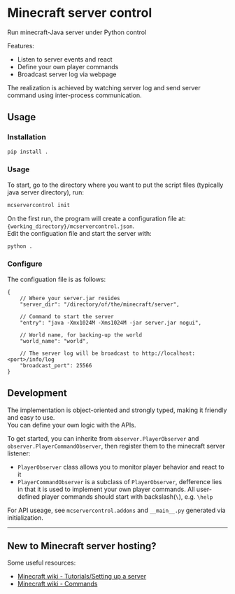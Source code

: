 
# Minecraft server control
Run minecraft-Java server under Python control

Features:

* Listen to server events and react
* Define your own player commands
* Broadcast server log via webpage

The realization is achieved by watching server log and send server command using inter-process communication.

## Usage

### Installation
```sh
pip install .
```
### Usage
To start, go to the directory where you want to put the script files (typically java server directory), run:
```sh
mcservercontrol init
```
On the first run, the program will create a configuration file at: `{working_directory}/mcservercontrol.json`.   
Edit the configuation file and start the server with:
```sh
python .
```

### Configure
The configuation file is as follows:
```
{
    // Where your server.jar resides
    "server_dir": "/directory/of/the/minecraft/server",

    // Command to start the server
    "entry": "java -Xmx1024M -Xms1024M -jar server.jar nogui",

    // World name, for backing-up the world
    "world_name": "world",

    // The server log will be broadcast to http://localhost:<port>/info/log
    "broadcast_port": 25566
}
```

## Development

The implementation is object-oriented and strongly typed, making it friendly and easy to use.  
You can define your own logic with the APIs.

To get started, you can inherite from `observer.PlayerObserver` and `observer.PlayerCommandObserver`, then register them to the minecraft server listener:

- `PlayerObserver` class allows you to monitor player behavior and react to it
- `PlayerCommandObserver` is a subclass of `PlayerObserver`, defference lies in that it is used to implement your own player commands. All user-defined player commands should start with backslash(`\`), e.g. `\help`

For API useage, see `mcservercontrol.addons` and `__main__.py` generated via initialization.

---
## New to Minecraft server hosting?
Some useful resources:

* [Minecraft wiki - Tutorials/Setting up a server ](https://minecraft.fandom.com/wiki/Tutorials/Setting_up_a_server)  
* [Minecraft wiki - Commands](https://minecraft.fandom.com/wiki/Commands)